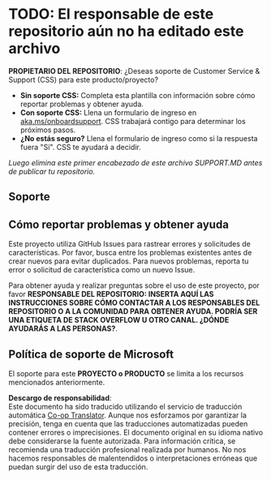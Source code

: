 <!--
CO_OP_TRANSLATOR_METADATA:
{
  "original_hash": "50518c351b4501f2649aeaba31c2592e",
  "translation_date": "2025-03-28T10:04:23+00:00",
  "source_file": "SUPPORT.md",
  "language_code": "es"
}
-->
# TODO: El responsable de este repositorio aún no ha editado este archivo

**PROPIETARIO DEL REPOSITORIO**: ¿Deseas soporte de Customer Service & Support (CSS) para este producto/proyecto?

- **Sin soporte CSS:** Completa esta plantilla con información sobre cómo reportar problemas y obtener ayuda.
- **Con soporte CSS:** Llena un formulario de ingreso en [aka.ms/onboardsupport](https://aka.ms/onboardsupport). CSS trabajará contigo para determinar los próximos pasos.
- **¿No estás seguro?** Llena el formulario de ingreso como si la respuesta fuera "Sí". CSS te ayudará a decidir.

*Luego elimina este primer encabezado de este archivo SUPPORT.MD antes de publicar tu repositorio.*

## Soporte

## Cómo reportar problemas y obtener ayuda  

Este proyecto utiliza GitHub Issues para rastrear errores y solicitudes de características. Por favor, busca entre los problemas existentes antes de crear nuevos para evitar duplicados. Para nuevos problemas, reporta tu error o solicitud de característica como un nuevo Issue.

Para obtener ayuda y realizar preguntas sobre el uso de este proyecto, por favor **RESPONSABLE DEL REPOSITORIO: INSERTA AQUÍ LAS INSTRUCCIONES SOBRE CÓMO CONTACTAR A LOS RESPONSABLES DEL REPOSITORIO O A LA COMUNIDAD PARA OBTENER AYUDA. PODRÍA SER UNA ETIQUETA DE STACK OVERFLOW U OTRO CANAL. ¿DÓNDE AYUDARÁS A LAS PERSONAS?**.

## Política de soporte de Microsoft  

El soporte para este **PROYECTO o PRODUCTO** se limita a los recursos mencionados anteriormente.

**Descargo de responsabilidad**:  
Este documento ha sido traducido utilizando el servicio de traducción automática [Co-op Translator](https://github.com/Azure/co-op-translator). Aunque nos esforzamos por garantizar la precisión, tenga en cuenta que las traducciones automatizadas pueden contener errores o imprecisiones. El documento original en su idioma nativo debe considerarse la fuente autorizada. Para información crítica, se recomienda una traducción profesional realizada por humanos. No nos hacemos responsables de malentendidos o interpretaciones erróneas que puedan surgir del uso de esta traducción.